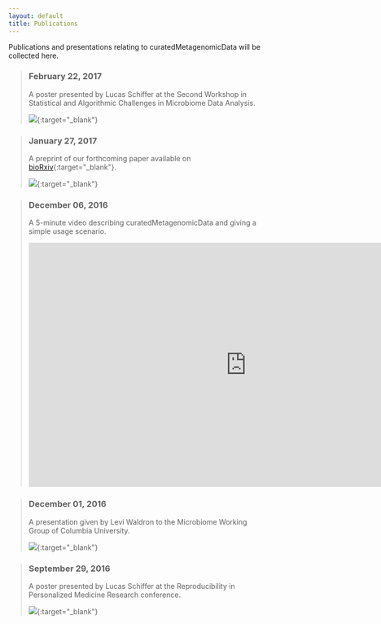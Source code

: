 ```yaml
---
layout: default
title: Publications
---
```

Publications and presentations relating to curatedMetagenomicData will be collected here.

> ### February 22, 2017
>
> A poster presented by Lucas Schiffer at the Second Workshop in Statistical and Algorithmic Challenges in Microbiome Data Analysis.
>
> [![](/curatedMetagenomicData/assets/img/SchifferLucas-Poster2-Small.png)](/curatedMetagenomicData/assets/img/SchifferLucas-Poster2.png){:target="_blank"}

> ### January 27, 2017
>
> A preprint of our forthcoming paper available on [bioRxiv](http://biorxiv.org/content/early/2017/01/27/103085){:target="_blank"}.
>
> [![](/curatedMetagenomicData/assets/img/paper.png)](http://biorxiv.org/content/biorxiv/early/2017/01/27/103085.full.pdf){:target="_blank"}

<blockquote>
<h3>December 06, 2016</h3>
<p>A 5-minute video describing curatedMetagenomicData and giving a simple usage scenario.</p>
<p><iframe width="853" height="480" src="https://www.youtube-nocookie.com/embed/ZAbaXAQpZPE?rel=0&amp;showinfo=0" frameborder="0" allowfullscreen></iframe></p>
</blockquote>

> ### December 01, 2016
>
> A presentation given by Levi Waldron to the Microbiome Working Group of Columbia University.
>
> [![](/curatedMetagenomicData/assets/img/2016-11-24_Columbia_curatedMetagenomicData.png)](/curatedMetagenomicData/assets/ppt/2016-11-24_Columbia_curatedMetagenomicData.pptx){:target="_blank"}

> ### September 29, 2016
>
> A poster presented by Lucas Schiffer at the Reproducibility in Personalized Medicine Research conference.
>
> [![](/curatedMetagenomicData/assets/img/SchifferLucas-Poster-Small.png)](/curatedMetagenomicData/assets/img/SchifferLucas-Poster.png){:target="_blank"}

